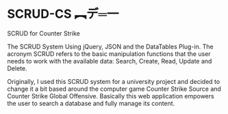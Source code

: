 # SCRUD-CS ︻デ═一
SCRUD for Counter Strike

The SCRUD System Using jQuery, JSON and the DataTables Plug-in. The acronym SCRUD refers to the basic manipulation functions that the user needs to work with the available data: Search, Create, Read, Update and Delete.

Originally, I used this SCRUD system for a university project and decided to change it a bit based around the computer game Counter Strike Source and Counter Strike Global Offensive. Basically this web application empowers the user to search a database and fully manage its content.
